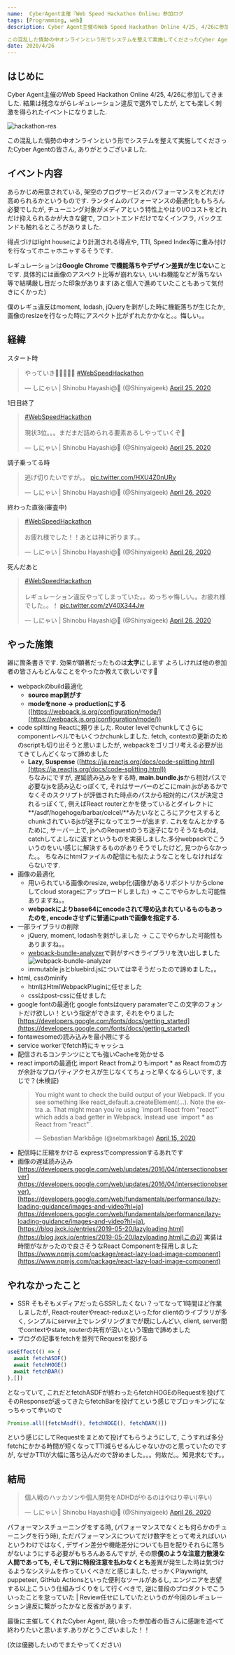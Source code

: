 ```yaml
---
name:  CyberAgent主催『Web Speed Hackathon Online』参加ログ
tags: [Programming, web]
description: Cyber Agent主催のWeb Speed Hackathon Online 4/25, 4/26に参加してきました. 結果は残念ながらレギュレーション違反で選外でしたが, とても楽しく刺激を得られたイベントになりました.

この混乱した情勢の中オンラインという形でシステムを整えて実施してくださったCyber Agentの皆さん, ありがとうございました.
date: 2020/4/26
---
```


## はじめに

Cyber Agent主催のWeb Speed Hackathon Online 4/25, 4/26に参加してきました. 結果は残念ながらレギュレーション違反で選外でしたが, とても楽しく刺激を得られたイベントになりました.

![hackathon-res](//images.ctfassets.net/6ib5avrqb1b0/2zXhUiyE81cBlz93wlvB86/64a82773664bb56382d160c3cc836313/____________________________2020-04-26_19.12.15.png)

この混乱した情勢の中オンラインという形でシステムを整えて実施してくださったCyber Agentの皆さん, ありがとうございました.

## イベント内容
あらかじめ用意されている, 架空のブログサービスのパフォーマンスをどれだけ高められるかというものです.
ランタイムのパフォーマンスの最適化ももちろん必要でしたが, チューニング対象がメディアという特性上やはりI/Oコストをどれだけ抑えられるかが大きな鍵で, フロントエンドだけでなくインフラ, バックエンドも触れるところがありました.

得点づけはlight houseにより計測される得点や, TTI, Speed Index等に重み付けを行なってホニャホニャするそうです.

レギュレーションは**Google Chrome で機能落ちやデザイン差異が生じない**ことです.
具体的には画像のアスペクト比等が崩れない, いいね機能などが落ちない等で結構厳し目だった印象があります(あと個人で進めていたこともあって気付きにくかった)

僕のレギュ違反はmoment, lodash, jQueryを剥がした時に機能落ちが生じたか, 画像のresizeを行なった時にアスペクト比がずれたかかなと。。悔しい。。

## 経緯

スタート時
<blockquote class="twitter-tweet"><p lang="ja" dir="ltr">やっていき💪💪💪💪💪 <a href="https://twitter.com/hashtag/WebSpeedHackathon?src=hash&amp;ref_src=twsrc%5Etfw">#WebSpeedHackathon</a></p>&mdash; しにゃい | Shinobu Hayashi@🏡 (@Shinyaigeek) <a href="https://twitter.com/Shinyaigeek/status/1253854845817126915?ref_src=twsrc%5Etfw">April 25, 2020</a></blockquote> <script async src="https://platform.twitter.com/widgets.js" charset="utf-8"></script>

1日目終了

<blockquote class="twitter-tweet"><p lang="ja" dir="ltr"><a href="https://twitter.com/hashtag/WebSpeedHackathon?src=hash&amp;ref_src=twsrc%5Etfw">#WebSpeedHackathon</a><br><br>現状3位。。。まだまだ詰められる要素あるしやっていくぞ💪</p>&mdash; しにゃい | Shinobu Hayashi@🏡 (@Shinyaigeek) <a href="https://twitter.com/Shinyaigeek/status/1253989347902152704?ref_src=twsrc%5Etfw">April 25, 2020</a></blockquote> <script async src="https://platform.twitter.com/widgets.js" charset="utf-8"></script>


調子乗ってる時
<blockquote class="twitter-tweet"><p lang="ja" dir="ltr">逃げ切りたいですが。。 <a href="https://t.co/HXU4Z0nURy">pic.twitter.com/HXU4Z0nURy</a></p>&mdash; しにゃい | Shinobu Hayashi@🏡 (@Shinyaigeek) <a href="https://twitter.com/Shinyaigeek/status/1254246375056797697?ref_src=twsrc%5Etfw">April 26, 2020</a></blockquote> <script async src="https://platform.twitter.com/widgets.js" charset="utf-8"></script>

終わった直後(審査中)
<blockquote class="twitter-tweet"><p lang="ja" dir="ltr"><a href="https://twitter.com/hashtag/WebSpeedHackathon?src=hash&amp;ref_src=twsrc%5Etfw">#WebSpeedHackathon</a><br><br>お疲れ様でした！！あとは神に祈ります。。</p>&mdash; しにゃい | Shinobu Hayashi@🏡 (@Shinyaigeek) <a href="https://twitter.com/Shinyaigeek/status/1254326987847421952?ref_src=twsrc%5Etfw">April 26, 2020</a></blockquote> <script async src="https://platform.twitter.com/widgets.js" charset="utf-8"></script>

死んだあと
<blockquote class="twitter-tweet"><p lang="ja" dir="ltr"><a href="https://twitter.com/hashtag/WebSpeedHackathon?src=hash&amp;ref_src=twsrc%5Etfw">#WebSpeedHackathon</a> <br><br>レギュレーション違反やってしまっていた。。めっちゃ悔しい。。お疲れ様でした。。！ <a href="https://t.co/zV40X344Jw">pic.twitter.com/zV40X344Jw</a></p>&mdash; しにゃい | Shinobu Hayashi@🏡 (@Shinyaigeek) <a href="https://twitter.com/Shinyaigeek/status/1254352999243079682?ref_src=twsrc%5Etfw">April 26, 2020</a></blockquote> <script async src="https://platform.twitter.com/widgets.js" charset="utf-8"></script>

## やった施策

雑に箇条書きです. 効果が顕著だったものは**太字**にします
よろしければ他の参加者の皆さんもどんなことをやったか教えて欲しいです🤲

* webpackのbuild最適化
  * **source map剥がす**
  * **modeをnone -> productionにする** ([https://webpack.js.org/configuration/mode/](https://webpack.js.org/configuration/mode/))
* code splitting
  Reactに頼りました. Router levelでchunkしてさらにcomponentレベルでもいくつかchunkしました. fetch, contextの更新のためのscriptも切り出そうと思いましたが, webpackをゴリゴリ考える必要が出てきてしんどくなって諦めました
  * **Lazy, Suspense** ([https://ja.reactjs.org/docs/code-splitting.html](https://ja.reactjs.org/docs/code-splitting.html))  
  ちなみにですが, 遅延読み込みをする時, **main.bundle.js**から相対パスで必要なjsを読み込むっぽくて, それはサーバーのどこにmain.jsがあるかでなくそのスクリプトが評価された時点のパスから相対的にパスが決定されるっぽくて, 例えばReact routerとかを使っているとダイレクトに **/asdf/hogehoge/barbar/celcel/**みたいなところにアクセスするとchunkされているjsが迷子になってエラーが出ます. これをなんとかするために, サーバー上で, jsへのRequestのうち迷子になりそうなものは, catchしてよしなに返すというものを実装しました.多分webpackでこういうのをいい感じに解決するものがありそうでしたけど, 見つからなかった。。 ちなみにhtmlファイルの配信にも似たようなことをしなければならないです.
* 画像の最適化
  * 用いられている画像のresize, webp化(画像があるリポジトリからcloneしてcloud storageにアップロードしました) -> ここでやらかした可能性ありますね。。
  * **webpackによりbase64にencodeされて埋め込まれているものもあったのを, encodeさせずに普通にpathで画像を指定する.**
* 一部ライブラリの削除
  * jQuery, moment, lodashを剥がしました -> ここでやらかした可能性もありますね。。
  * [webpack-bundle-analyzer](https://www.npmjs.com/package/webpack-bundle-analyzer)で剥がすべきライブラリを洗い出しました
    ![webpack-bundle-analyzer](//images.ctfassets.net/6ib5avrqb1b0/5JSzMnz0ULjI1ddyZeHnWT/7615592efbb0e04070192a818998f092/____________________________2020-04-26_20.03.24.png)
  * immutable.jsとbluebird.jsについては辛そうだったので諦めました。。
* html, cssのminify
  * htmlはHtmlWebpackPluginに任せました
  * cssはpost-cssに任せました
* google fontの最適化
  google fontsはquery paramaterでこの文字のフォントだけ欲しい！という指定ができます, それをやりました [https://developers.google.com/fonts/docs/getting_started](https://developers.google.com/fonts/docs/getting_started)
* fontawesomeの読み込みを最小限にする
* service workerでfetch時にキャッシュ
* 配信されるコンテンツにとても強いCacheを効かせる
* react importの最適化
  import React fromよりもimport * as React fromの方が余計なプロパティアクセスが生じなくてちょっと早くなるらしいです, まじで？(未検証)
  <blockquote class="twitter-tweet"><p lang="en" dir="ltr">You might want to check the build output of your Webpack. If you see something like react_default.a.createElement(...). Note the extra .a. That might mean you&#39;re using `import React from &quot;react&quot;` which adds a bad getter in Webpack. Instead use `import * as React from &quot;react&quot;`.</p>&mdash; Sebastian Markbåge (@sebmarkbage) <a href="https://twitter.com/sebmarkbage/status/1250284377138802689?ref_src=twsrc%5Etfw">April 15, 2020</a></blockquote> <script async src="https://platform.twitter.com/widgets.js" charset="utf-8"></script>
* 配信時に圧縮をかける
  expressでcompressionするあれです
* 画像の遅延読み込み     
  [https://developers.google.com/web/updates/2016/04/intersectionobserver](https://developers.google.com/web/updates/2016/04/intersectionobserver), [https://developers.google.com/web/fundamentals/performance/lazy-loading-guidance/images-and-video?hl=ja](https://developers.google.com/web/fundamentals/performance/lazy-loading-guidance/images-and-video?hl=ja), [https://blog.jxck.io/entries/2019-05-20/lazyloading.html](https://blog.jxck.io/entries/2019-05-20/lazyloading.html)この辺
  実装は時間がなかったので良さそうなReact Componentを採用しました [https://www.npmjs.com/package/react-lazy-load-image-component](https://www.npmjs.com/package/react-lazy-load-image-component)
  
## やれなかったこと
* SSR
  そもそもメディアだったらSSRしたくない？ってなって1時間ほど作業しましたが, React-routerやreact-reduxといったfor clientのライブラリが多く, シンプルにserver上でレンダリングまでが既にしんどい, client, server間でcontextやstate, routerの共有が沼いという理由で諦めました
* ブログの記事をfetchを並列でRequestを投げる

```javascript
useEffect(() => {
  await fetchASDF()
  await fetchHOGE()
  await fetchBAR()
},[])
```
となっていて, これだとfetchASDFが終わったらfetchHOGEのRequestを投げてそのResponseが返ってきたらfetchBarを投げてという感じでブロッキングになっちゃって辛いので
```javascript
Promise.all([fetchAsdf(), fetchHOGE(), fetchBAR()])
```

という感じにしてRequestをまとめて投げてもらうようにして, こうすれば多分fetchにかかる時間が短くなってTTI減らせるんじゃないかのと思っていたのですが, なぜかTTIが大幅に落ち込んだので辞めました。。。何故だ。。知見求むです。。

## 結局

<blockquote class="twitter-tweet"><p lang="ja" dir="ltr">個人戦のハッカソンや個人開発をADHDがやるのはやはり辛い(辛い)</p>&mdash; しにゃい | Shinobu Hayashi@🏡 (@Shinyaigeek) <a href="https://twitter.com/Shinyaigeek/status/1254358899152400385?ref_src=twsrc%5Etfw">April 26, 2020</a></blockquote> <script async src="https://platform.twitter.com/widgets.js" charset="utf-8"></script>

パフォーマンスチューニングをする時, (パフォーマンスでなくとも何らかのチューニングを行う時), ただパフォーマンスについてだけ数字をとって考えればいいというわけではなく, デザイン差分や機能差分についても目を配りそれらに落ちがないようにする必要がもちろんあるんですが, その際**僕のような注意力散漫な人間であっても, そして別に特段注意を払わなくとも**差異が発生した時は気づけるようなシステムを作っていくべきだと感じました. せっかくPlaywright, puppeteer, GitHub Actionsといった便利なツールがあるし, エンジニアを志望する以上こういう仕組みづくりをして行くべきで, 逆に普段のプロダクトでこういったことを怠っていた | Review任せにしていたというのが今回のレギュレーション違反に繋がったかなと反省があります. 

最後に主催してくれたCyber Agent, 競い合った参加者の皆さんに感謝を述べて終わりたいと思います.ありがとうございました！！

(次は優勝したいのでまたやってください)